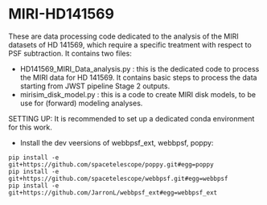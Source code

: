 # MIRI-HD141569


These are data processing code dedicated to the analysis of the MIRI datasets of HD 141569, which require a specific treatment with respect to PSF subtraction.
It contains two files:
- HD141569_MIRI_Data_analysis.py : this is the dedicated code to process the MIRI data for HD 141569. It contains basic steps to process the data starting from JWST pipeline Stage 2 outputs.
- mirisim_disk_model.py : this is a code to create MIRI disk models, to be use for (forward) modeling analyses.

SETTING UP:
It is recommended to set up a dedicated conda environment for this work.
- Install the dev veersions  of webbpsf_ext, webbpsf, poppy:

```
pip install -e git+https://github.com/spacetelescope/poppy.git#egg=poppy
pip install -e git+https://github.com/spacetelescope/webbpsf.git#egg=webbpsf
pip install -e git+https://github.com/JarronL/webbpsf_ext#egg=webbpsf_ext
```
